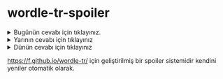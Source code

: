 # wordle-tr-spoiler

<details>
  <summary>Bugünün cevabı için tıklayınız.</summary>
  <br>
    <b> bayan </b>
</details>

<details>
  <summary>Yarının cevabı için tıklayınız</summary>
  <br>
   <b> nutuk </b>
</details>

<details>
  <summary>Dünün cevabı için tıklayınız </summary>
  <br>
  <b> tetir </b>
</details>

https://f.github.io/wordle-tr/ için geliştirilmiş bir spoiler sistemidir kendini yeniler otomatik olarak.

